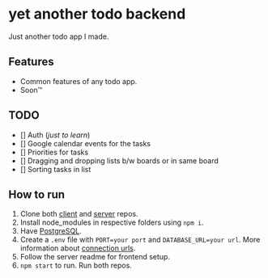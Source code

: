 # yet another todo backend
Just another todo app I made.

## Features

- Common features of any todo app.
- Soon&trade;

## TODO

- [] Auth (*just to learn*)
- [] Google calendar events for the tasks
- [] Priorities for tasks
- [] Dragging and dropping lists b/w boards or in same board
- [] Sorting tasks in list

## How to run

1. Clone both [client](https://github.com/pnicto/client) and [server](https://github.com/pnicto/server) repos.
2. Install node_modules in respective folders using `npm i`.
3. Have [PostgreSQL](https://www.postgresql.org/).
4. Create a `.env` file with `PORT=your port` and `DATABASE_URL=your url`. More information about [connection urls](https://www.prisma.io/docs/concepts/database-connectors/postgresql#connection-details).
5. Follow the server readme for frontend setup.
6. `npm start` to run. Run both repos.